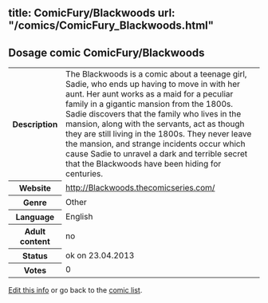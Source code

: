title: ComicFury/Blackwoods
url: "/comics/ComicFury_Blackwoods.html"
---
Dosage comic ComicFury/Blackwoods
-----------------------------------------

<p id="msg"></p>
<script type="text/javascript">
if (window.location.search === '?edit_info_mail=sent_ok') {
  var elem = document.getElementById("msg");
  elem.innerHTML = 'Edited information sucessfully sent.';
  elem.className = 'ok';
}
</script>
<table class="comicinfo">
<tr>
<th>Description</th><td>The Blackwoods is a comic about a teenage girl, Sadie, who ends up having to move in with her aunt. Her aunt works as a maid for a peculiar family in a gigantic mansion from the 1800s. Sadie discovers that the family who lives in the mansion, along with the servants, act as though they are still living in the 1800s. They never leave the mansion, and strange incidents occur which cause Sadie to unravel a dark and terrible secret that the Blackwoods have been hiding for centuries.</td>
</tr>
<tr>
<th>Website</th><td><a href="http://Blackwoods.thecomicseries.com/">http://Blackwoods.thecomicseries.com/</a></td>
</tr>
<tr>
<th>Genre</th><td>Other</td>
</tr>
<tr>
<th>Language</th><td>English</td>
</tr>
<tr>
<th>Adult content</th><td>no</td>
</tr>
<tr>
<th>Status</th><td>ok on 23.04.2013</td>
</tr>
<tr>
<th>Votes</th><td>0</td>
</tr>
</table>

[Edit this info](ComicFury_Blackwoods_edit.html) or go back to the [comic list](../comic-index.html).

